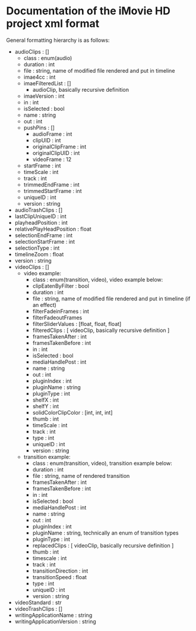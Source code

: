 # Documentation of the iMovie HD project xml format

General formatting hierarchy is as follows:

- audioClips : []
  - class : enum(audio)
  - duration : int
  - file : string, name of modified file rendered and put in timeline
  - imae4cc : int
  - imaeFilteredList : []
    - audioClip, basically recursive definition
  - imaeVersion : int
  - in : int
  - isSelected : bool
  - name : string
  - out : int
  - pushPins : []
    - audioFrame : int
    - clipUID : int
    - originalClipFrame : int
    - originalClipUID : int
    - videoFrame : 12
  - startFrame : int
  - timeScale : int
  - track : int
  - trimmedEndFrame : int
  - trimmedStartFrame : int
  - uniqueID : int
  - version : string  
- audioTrashClips : []
- lastClipUniqueID : int
- playheadPosition : int
- relativePlayHeadPosition : float
- selectionEndFrame : int
- selectionStartFrame : int
- selectionType : int
- timelineZoom : float
- version : string
- videoClips : []
  - video example:
    - class : enum(transition, video), video example below:
    - clipEatenByFilter : bool
    - duration : int
    - file : string, name of modified file rendered and put in timeline (if an effect)
    - filterFadeinFrames : int
    - filterFadeoutFrames
    - filterSliderValues : [float, float, float]
    - filteredClips : [ videoClip, basically recursive definition ]
    - framesTakenAfter : int
    - framesTakenBefore : int
    - in : int
    - isSelected : bool
    - mediaHandlePost : int
    - name : string
    - out : int
    - pluginIndex : int
    - pluginName : string
    - pluginType : int
    - shelfX : int
    - shelfY : int
    - solidColorClipColor : [int, int, int]
    - thumb : int
    - timeScale : int
    - track : int
    - type : int
    - uniqueID : int
    - version : string
  - transition example:
    - class : enum(transition, video), transition example below:
    - duration : int
    - file : string, name of rendered transition
    - framesTakenAfter : int
    - framesTakenBefore : int
    - in : int
    - isSelected : bool
    - mediaHandlePost : int
    - name : string
    - out : int
    - pluginIndex : int
    - pluginName : string, technically an enum of transition types
    - pluginType : int
    - replacedClips : [ videoClip, basically recursive definition ]
    - thumb : int
    - timescale : int
    - track : int
    - transitionDirection : int
    - transitionSpeed : float
    - type : int
    - uniqueID : int
    - version : string
- videoStandard : str
- videoTrashClips : []
- writingApplicationName : string
- writingApplicationVersion : string
